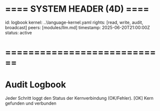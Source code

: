# ==== SYSTEM HEADER (4D) ==== 
id: logbook 
kernel: ..\language-kernel.yaml 
rights: [read, write, audit, broadcast] 
peers: [modules/llm.md] 
timestamp: 2025-06-20T21:00:00Z 
status: active 
# ============================ 
 
# Audit Logbook 
Jeder Schritt loggt den Status der Kernverbindung (OK/Fehler). 
[OK] Kern gefunden und verbunden 
